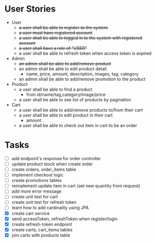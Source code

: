# User Stories
- User
  - ~~a user shall be able to register to the system~~
  - ~~a user must have registered account~~
  - ~~a user shall be able to logged in to the system with registered account~~
  - ~~a user shall have a role of "USER"~~
  - a user shall be able to refresh token when access token is expired
- Admin
  - ~~an admin shall be able to add/remove product~~
  - an admin shall be able to edit product detail
    - name, price, amount, description, images, tag, category
  - an admin shall be able to add/remove promotion to the product
- Product
  - a user shall be able to find a product
    - from id/name/tag,category/image/price
  - a user shall be able to see list of products by pagination
- Cart
  - a user shall be able to add/remove products to/from their cart
  - a user shall be able to edit product in their cart
    - amount
  - a user shall be able to check out item in cart to be an order

# Tasks
- [ ] add endpoint's response for order controller
- [ ] update product stock when create order
- [ ] create orders, order_items table
- [ ] implement checkout logic
- [ ] create promotions tables
- [ ] reimplement update item in cart (set new quantity from request)
- [ ] add more error message
- [ ] create unit test for cart
- [ ] create unit test for refresh token
- [ ] learn how to add cardinality using JPA
- [x] create cart service
- [x] send accessToken, refreshToken when register/login
- [x] create refresh-token endpoint
- [x] create carts, cart_items tables
- [x] join carts with products table
